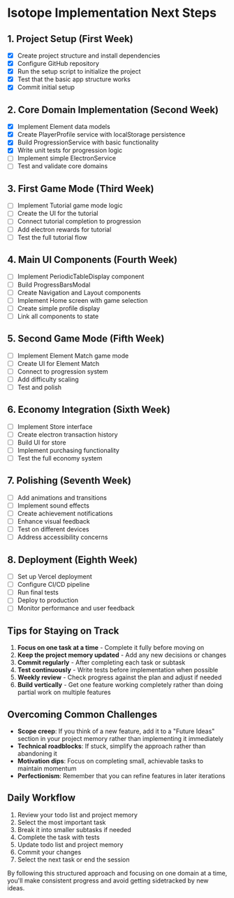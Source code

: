 # Isotope Implementation Next Steps

## 1. Project Setup (First Week)

- [x] Create project structure and install dependencies
- [x] Configure GitHub repository
- [x] Run the setup script to initialize the project
- [x] Test that the basic app structure works
- [x] Commit initial setup

## 2. Core Domain Implementation (Second Week)

- [x] Implement Element data models
- [x] Create PlayerProfile service with localStorage persistence
- [x] Build ProgressionService with basic functionality
- [x] Write unit tests for progression logic
- [ ] Implement simple ElectronService
- [ ] Test and validate core domains

## 3. First Game Mode (Third Week)

- [ ] Implement Tutorial game mode logic
- [ ] Create the UI for the tutorial
- [ ] Connect tutorial completion to progression
- [ ] Add electron rewards for tutorial
- [ ] Test the full tutorial flow

## 4. Main UI Components (Fourth Week)

- [ ] Implement PeriodicTableDisplay component
- [ ] Build ProgressBarsModal
- [ ] Create Navigation and Layout components
- [ ] Implement Home screen with game selection
- [ ] Create simple profile display
- [ ] Link all components to state

## 5. Second Game Mode (Fifth Week)

- [ ] Implement Element Match game mode
- [ ] Create UI for Element Match
- [ ] Connect to progression system
- [ ] Add difficulty scaling
- [ ] Test and polish

## 6. Economy Integration (Sixth Week)

- [ ] Implement Store interface
- [ ] Create electron transaction history
- [ ] Build UI for store
- [ ] Implement purchasing functionality
- [ ] Test the full economy system

## 7. Polishing (Seventh Week)

- [ ] Add animations and transitions
- [ ] Implement sound effects
- [ ] Create achievement notifications
- [ ] Enhance visual feedback
- [ ] Test on different devices
- [ ] Address accessibility concerns

## 8. Deployment (Eighth Week)

- [ ] Set up Vercel deployment
- [ ] Configure CI/CD pipeline
- [ ] Run final tests
- [ ] Deploy to production
- [ ] Monitor performance and user feedback

## Tips for Staying on Track

1. **Focus on one task at a time** - Complete it fully before moving on
2. **Keep the project memory updated** - Add any new decisions or changes
3. **Commit regularly** - After completing each task or subtask
4. **Test continuously** - Write tests before implementation when possible
5. **Weekly review** - Check progress against the plan and adjust if needed
6. **Build vertically** - Get one feature working completely rather than doing partial work on multiple features

## Overcoming Common Challenges

- **Scope creep**: If you think of a new feature, add it to a "Future Ideas" section in your project memory rather than implementing it immediately
- **Technical roadblocks**: If stuck, simplify the approach rather than abandoning it
- **Motivation dips**: Focus on completing small, achievable tasks to maintain momentum
- **Perfectionism**: Remember that you can refine features in later iterations

## Daily Workflow

1. Review your todo list and project memory
2. Select the most important task
3. Break it into smaller subtasks if needed
4. Complete the task with tests
5. Update todo list and project memory
6. Commit your changes
7. Select the next task or end the session

By following this structured approach and focusing on one domain at a time, you'll make consistent progress and avoid getting sidetracked by new ideas.
